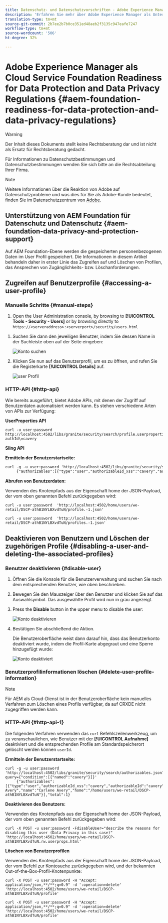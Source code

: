 ```yaml
---
title: Datenschutz- und Datenschutzvorschriften - Adobe Experience Manager als Cloud Service Foundation Readiness
description: 'Erfahren Sie mehr über Adobe Experience Manager als Unterstützung der Cloud Service Foundation für die verschiedenen Datenschutzbestimmungen und Datenschutzbestimmungen. einschließlich der EU-Datenschutzverordnung (GDPR), des kalifornischen Datenschutzgesetzes für Verbraucher und wie bei der Implementierung eines neuen AEM als Cloud-Service-Projekt einzuhalten ist. '
translation-type: tm+mt
source-git-commit: 2b7ee2b7b0ce351ed48aeb2f3135c947eafe7247
workflow-type: tm+mt
source-wordcount: '506'
ht-degree: 32%

---
```



# Adobe Experience Manager als Cloud Service Foundation Readiness for Data Protection and Data Privacy Regulations {#aem-foundation-readiness-for-data-protection-and-data-privacy-regulations}

>[!WARNING]
>
>Der Inhalt dieses Dokuments stellt keine Rechtsberatung dar und ist nicht als Ersatz für Rechtsberatung gedacht.
>
>Für Informationen zu Datenschutzbestimmungen und Datenschutzbestimmungen wenden Sie sich bitte an die Rechtsabteilung Ihrer Firma.

>[!NOTE]
>
>Weitere Informationen über die Reaktion von Adobe auf Datenschutzprobleme und was dies für Sie als Adobe-Kunde bedeutet, finden Sie im Datenschutzzentrum von [Adobe](https://www.adobe.com/privacy.html).

## Unterstützung von AEM Foundation für Datenschutz und Datenschutz {#aem-foundation-data-privacy-and-protection-support}

Auf AEM Foundation-Ebene werden die gespeicherten personenbezogenen Daten im User Profil gespeichert. Die Informationen in diesem Artikel behandeln daher in erster Linie das Zugreifen auf und Löschen von Profilen, das Ansprechen von Zugänglichkeits- bzw. Löschanforderungen.

## Zugreifen auf Benutzerprofile {#accessing-a-user-profile}

### Manuelle Schritte {#manual-steps}

1. Open the User Administration console, by browsing to **[!UICONTROL Tools - Security - Users]** or by browsing directly to `https://<serveraddress>:<serverport>/security/users.html`

<!--
   ![useradmin2](assets/useradmin2.png)
-->

1. Suchen Sie dann den jeweiligen Benutzer, indem Sie dessen Name in der Suchleiste oben auf der Seite eingeben:

   ![Konto suchen](assets/dpp-foundation-01.png)

1. Klicken Sie nun auf das Benutzerprofil, um es zu öffnen, und rufen Sie die Registerkarte **[!UICONTROL Details]** auf.

   ![user Profil](assets/dpp-foundation-02.png)

### HTTP-API {#http-api}

Wie bereits ausgeführt, bietet Adobe APIs, mit denen der Zugriff auf Benutzerdaten automatisiert werden kann. Es stehen verschiedene Arten von APIs zur Verfügung:

**UserProperties API**

```shell
curl -u user:password http://localhost:4502/libs/granite/security/search/profile.userproperties.json\?authId\=cavery
```

**Sling API**

**Ermitteln der Benutzerstartseite:**

```xml
curl -g -u user:password 'http://localhost:4502/libs/granite/security/search/authorizables.json?query={"condition":[{"named":"cavery"}]}'
     {"authorizables":[{"type":"user","authorizableId_xss":"cavery","authorizableId":"cavery","name_xss":"Carlene Avery","name":"Carlene Avery","home":"/home/users/we-retail/DSCP-athB1NYLBXvdTuN"}],"total":1}
```

**Abrufen von Benutzerdaten:**

Verwenden des Knotenpfads aus der Eigenschaft home der JSON-Payload, der vom oben genannten Befehl zurückgegeben wird:

```shell
curl -u user:password  'http://localhost:4502/home/users/we-retail/DSCP-athB1NYLBXvdTuN/profile.-1.json'
```

```shell
curl -u user:password  'http://localhost:4502/home/users/we-retail/DSCP-athB1NYLBXvdTuN/profiles.-1.json'
```

## Deaktivieren von Benutzern und Löschen der zugehörigen Profile {#disabling-a-user-and-deleting-the-associated-profiles}

### Benutzer deaktivieren {#disable-user}

1. Öffnen Sie die Konsole für die Benutzerverwaltung und suchen Sie nach dem entsprechenden Benutzer, wie oben beschrieben.
2. Bewegen Sie den Mauszeiger über den Benutzer und klicken Sie auf das Auswahlsymbol. Das ausgewählte Profil wird nun in grau angezeigt.

3. Press the **Disable** button in the upper menu to disable the user:

   ![Konto deaktivieren](assets/dpp-foundation-03.png)

4. Bestätigen Sie abschließend die Aktion.

   Die Benutzeroberfläche weist dann darauf hin, dass das Benutzerkonto deaktiviert wurde, indem die Profil-Karte abgegraut und eine Sperre hinzugefügt wurde:

   ![Konto deaktiviert](assets/dpp-foundation-04.png)

### Benutzerprofilinformationen löschen {#delete-user-profile-information}

>[!NOTE]
>
> Für AEM als Cloud-Dienst ist in der Benutzeroberfläche kein manuelles Verfahren zum Löschen eines Profils verfügbar, da auf CRXDE nicht zugegriffen werden kann.

### HTTP-API {#http-api-1}

Die folgenden Verfahren verwenden das `curl` Befehlszeilenwerkzeug, um zu veranschaulichen, wie Benutzer mit der **[!UICONTROL Aufnahme]** deaktiviert und die entsprechenden Profile am Standardspeicherort gelöscht werden können `userId`.

**Ermitteln der Benutzerstartseite:**

```shell
curl -g -u user:password 'http://localhost:4502/libs/granite/security/search/authorizables.json?query={"condition":[{"named":"cavery"}]}'
     {"authorizables":[{"type":"user","authorizableId_xss":"cavery","authorizableId":"cavery","name_xss":"Carlene Avery","name":"Carlene Avery","home":"/home/users/we-retail/DSCP-athB1NYLBXvdTuN"}],"total":1}
```

**Deaktivieren des Benutzers:**

Verwenden des Knotenpfads aus der Eigenschaft home der JSON-Payload, der vom oben genannten Befehl zurückgegeben wird:

```shell
curl -X POST -u user:password -FdisableUser="describe the reasons for disabling this user (Data Privacy in this case)" 'http://localhost:4502/home/users/we-retail/DSCP-athB1NYLBXvdTuN.rw.userprops.html'
```

**Löschen von Benutzerprofilen**

Verwenden des Knotenpfads aus der Eigenschaft home der JSON-Payload, der vom Befehl zur Kontosuche zurückgegeben wird, und der bekannten Out-of-the-Box-Profil-Knotenpunkte:

```shell
curl -X POST -u user:password -H "Accept: application/json,**/**;q=0.9" -d ':operation=delete' 'http://localhost:4502/home/users/we-retail/DSCP-athB1NYLBXvdTuN/profile'
```

```shell
curl -X POST -u user:password -H "Accept: application/json,**/**;q=0.9" -d ':operation=delete' 'http://localhost:4502/home/users/we-retail/DSCP-athB1NYLBXvdTuN/profile'
```
